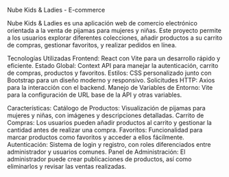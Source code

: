 Nube Kids & Ladies - E-commerce

Nube Kids & Ladies es una aplicación web de comercio electrónico orientada a la venta de pijamas para mujeres y niñas. Este proyecto permite a los usuarios explorar diferentes colecciones, añadir productos a su carrito de compras, gestionar favoritos, y realizar pedidos en línea.

Tecnologías Utilizadas
  Frontend: React con Vite para un desarrollo rápido y eficiente.
  Estado Global: Context API para manejar la autenticación, carrito de compras, productos y favoritos.
  Estilos: CSS personalizado junto con Bootstrap para un diseño moderno y responsivo.
  Solicitudes HTTP: Axios para la interacción con el backend.
  Manejo de Variables de Entorno: Vite para la configuración de URL base de la API y otras variables.

Características:
  Catálogo de Productos: Visualización de pijamas para mujeres y niñas, con imágenes y descripciones detalladas.
  Carrito de Compras: Los usuarios pueden añadir productos al carrito y gestionar la cantidad antes de realizar una compra.
  Favoritos: Funcionalidad para marcar productos como favoritos y acceder a ellos fácilmente.
  Autenticación: Sistema de login y registro, con roles diferenciados entre administrador y usuarios comunes.
  Panel de Administración: El administrador puede crear publicaciones de productos, así como eliminarlos y revisar las ventas realizadas.
